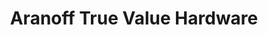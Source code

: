 ---
title: "Aranoff True Value Hardware"
url: /chicago/aranoff-true-value-hardware/
shop: Eisenwaren
---